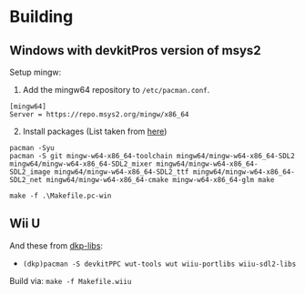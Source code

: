 # Building

## Windows with devkitPros version of msys2
Setup mingw:
1. Add the mingw64 repository to `/etc/pacman.conf`.
```
[mingw64]
Server = https://repo.msys2.org/mingw/x86_64
```
2. Install packages (List taken from [here](https://gist.github.com/thales17/fb2e4cff60890a51d9dddd4c6e832ad2))
```
pacman -Syu
pacman -S git mingw-w64-x86_64-toolchain mingw64/mingw-w64-x86_64-SDL2 mingw64/mingw-w64-x86_64-SDL2_mixer mingw64/mingw-w64-x86_64-SDL2_image mingw64/mingw-w64-x86_64-SDL2_ttf mingw64/mingw-w64-x86_64-SDL2_net mingw64/mingw-w64-x86_64-cmake mingw-w64-x86_64-glm make
```

```
make -f .\Makefile.pc-win
```

## Wii U

And these from [dkp-libs](https://devkitpro.org/wiki/devkitPro_pacman):
- `(dkp)pacman -S devkitPPC wut-tools wut wiiu-portlibs wiiu-sdl2-libs`

Build via:
`make -f Makefile.wiiu`